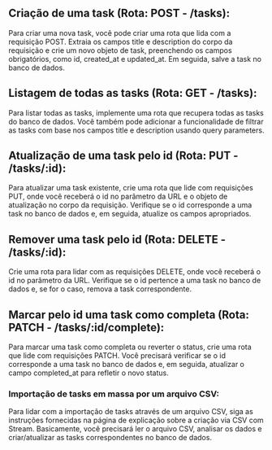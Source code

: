 ## Criação de uma task (Rota: POST - /tasks):

Para criar uma nova task, você pode criar uma rota que lida com a requisição POST. Extraia os campos title e description do corpo da requisição e crie um novo objeto de task, preenchendo os campos obrigatórios, como id, created_at e updated_at. Em seguida, salve a task no banco de dados.

## Listagem de todas as tasks (Rota: GET - /tasks):

Para listar todas as tasks, implemente uma rota que recupera todas as tasks do banco de dados. Você também pode adicionar a funcionalidade de filtrar as tasks com base nos campos title e description usando query parameters.

## Atualização de uma task pelo id (Rota: PUT - /tasks/:id):

Para atualizar uma task existente, crie uma rota que lide com requisições PUT, onde você receberá o id no parâmetro da URL e o objeto de atualização no corpo da requisição. Verifique se o id corresponde a uma task no banco de dados e, em seguida, atualize os campos apropriados.

## Remover uma task pelo id (Rota: DELETE - /tasks/:id):

Crie uma rota para lidar com as requisições DELETE, onde você receberá o id no parâmetro da URL. Verifique se o id pertence a uma task no banco de dados e, se for o caso, remova a task correspondente.

## Marcar pelo id uma task como completa (Rota: PATCH - /tasks/:id/complete):

Para marcar uma task como completa ou reverter o status, crie uma rota que lide com requisições PATCH. Você precisará verificar se o id corresponde a uma task no banco de dados e, em seguida, atualizar o campo completed_at para refletir o novo status.

### Importação de tasks em massa por um arquivo CSV:

Para lidar com a importação de tasks através de um arquivo CSV, siga as instruções fornecidas na página de explicação sobre a criação via CSV com Stream. Basicamente, você precisará ler o arquivo CSV, analisar os dados e criar/atualizar as tasks correspondentes no banco de dados.
